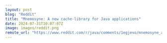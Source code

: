 ```yaml
---
layout: post
blog: "Reddit"
title: "Mnemosyne: A new cache-library for Java applications"
date: 2024-07-31T10:07:07Z
image: images/reddit.png
remote_url: "https://www.reddit.com/r/java/comments/1egjevo/mnemosyne_a_new_cachelibrary_for_java_applications/"
---
```

